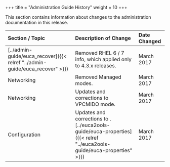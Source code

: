 +++
title = "Administration Guide History"
weight = 10
+++

This section contains information about changes to the administration documentation in this release.

| Section / Topic | Description of Change | Date Changed | 
|  :---- |  :---- |  :---- | 
| [../admin-guide/euca_recover]({{< relref "../admin-guide/euca_recover" >}}) | Removed RHEL 6 / 7 info, which applied only to 4.3.x releases. | March 2017 | 
| Networking | Removed Managed modes. | March 2017 | 
| Networking | Updates and corrections to VPCMIDO mode. | March 2017 | 
| Configuration | Updates and corrections to .[../euca2ools-guide/euca-properties]({{< relref "../euca2ools-guide/euca-properties" >}}) | March 2017 | 




